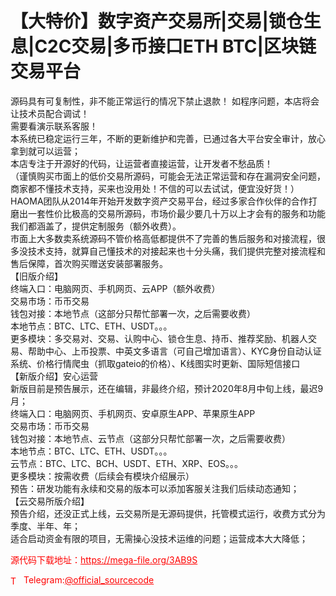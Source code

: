 # 【大特价】数字资产交易所|交易|锁仓生息|C2C交易|多币接口ETH BTC|区块链交易平台

源码具有可复制性，非不能正常运行的情况下禁止退款！ 如程序问题，本店将会让技术员配合调试！<br>需要看演示联系客服！<br>本系统已稳定运行三年，不断的更新维护和完善，已通过各大平台安全审计，放心拿到就可以运营；<br>本店专注于开源好的代码，让运营者直接运营，让开发者不愁品质！<br>（谨慎购买市面上的低价交易所源码，可能会无法正常运营和存在漏洞安全问题，商家都不懂技术支持，买来也没用处！不信的可以去试试，便宜没好货！）<br>HAOMA团队从2014年开始开发数字资产交易平台，经过多家合作伙伴的合作打磨出一套性价比极高的交易所源码，市场价最少要几十万以上才会有的服务和功能我们都涵盖了，提供定制服务（额外收费）。<br>市面上大多数卖系统源码不管价格高低都提供不了完善的售后服务和对接流程，很多没技术支持，就算自己懂技术的对接起来也十分头痛，我们提供完整对接流程和售后保障，首次购买赠送安装部署服务。<br>【旧版介绍】<br>终端入口：电脑网页、手机网页、云APP（额外收费）<br>交易市场：币币交易<br>钱包对接：本地节点（这部分只帮忙部署一次，之后需要收费）<br>本地节点：BTC、LTC、ETH、USDT。。。<br>更多模块：多交易对、交易、认购中心、锁仓生息、持币、推荐奖励、机器人交易、帮助中心、上币投票、中英文多语言（可自己增加语言）、KYC身份自动认证系统、价格行情爬虫（抓取gateio的价格）、K线图实时更新、国际短信接口<br>【新版介绍】安心运营<br>新版目前是预告展示，还在编辑，非最终介绍，预计2020年8月中旬上线，最迟9月；<br>终端入口：电脑网页、手机网页、安卓原生APP、苹果原生APP<br>交易市场：币币交易<br>钱包对接：本地节点、云节点（这部分只帮忙部署一次，之后需要收费）<br>本地节点：BTC、LTC、ETH、USDT。。。<br>云节点：BTC、LTC、BCH、USDT、ETH、XRP、EOS。。。<br>更多模块：按需收费（后续会有模块介绍展示）<br>预告：研发功能有永续和交易的版本可以添加客服关注我们后续动态通知；<br>【云交易所版介绍】<br>预告介绍，还没正式上线，云交易所是无源码提供，托管模式运行，收费方式分为季度、半年、年；<br>适合启动资金有限的项目，无需操心没技术运维的问题；运营成本大大降低；<br>


<p style="color: red;">源代码下载地址：<a href="https://mega-file.org/3AB9S" style="color: red;">https://mega-file.org/3AB9S</a></p><p style="color: red;"><img src="https://cdn-icons-png.flaticon.com/512/2111/2111646.png" alt="Telegram Icon" style="width: 16px; vertical-align: middle; margin-right: 5px;">Telegram:<a href="https://t.me/official_sourcecode" style="color: red;">@official_sourcecode</a></p>